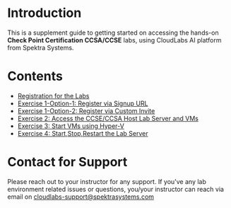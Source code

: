 # Introduction

This is a supplement guide to getting started on accessing the hands-on **Check Point Certification CCSA/CCSE** labs, using CloudLabs AI platform from Spektra Systems. 

# Contents 

* [Registration for the Labs](#Registration-for-the-labs)
* [Exercise 1-Option-1: Register via Signup URL](#Exercise1-op1)
* [Exercise 1-Option-2: Register via Custom Invite](#Exercise1-op2)
* [Exercise 2: Access the CCSE/CCSA Host Lab Server and VMs](#Exercise2)
* [Exercise 3: Start VMs using Hyper-V](#Exercise3)
* [Exercise 4: Start,Stop,Restart the Lab Server](#Exercise4)

# Contact for Support
Please reach out to your instructor for any support. If you've any lab environment related issues or questions, you/your instructor can reach via email on cloudlabs-support@spektrasystems.com 

